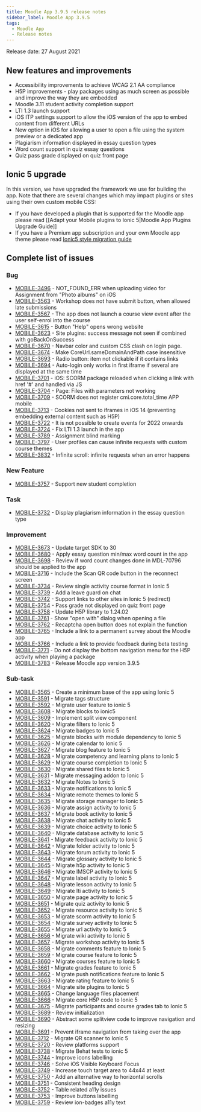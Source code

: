 ```yaml
---
title: Moodle App 3.9.5 release notes
sidebar_label: Moodle App 3.9.5
tags:
  - Moodle App
  - Release notes
---
```


Release date: 27 August 2021

## New features and improvements

- Accessibility improvements to achieve WCAG 2.1 AA compliance
- H5P improvements - play packages using as much screen as possible and improve the way they are embedded
- Moodle 3.11 student activity completion support
- LTI 1.3 launch support
- iOS ITP settings support to allow the iOS version of the app to embed content from different URLs
- New option in iOS for allowing a user to open a file using the system preview or a dedicated app
- Plagiarism information displayed in essay question types
- Word count support in quiz essay questions
- Quiz pass grade displayed on quiz front page

## Ionic 5 upgrade

In this version, we have upgraded the framework we use for building the app. Note that there are several changes which may impact plugins or sites using their own custom mobile CSS:

- If you have developed a plugin that is supported for the Moodle app please read [[Adapt your Mobile plugins to Ionic 5|Moodle App Plugins Upgrade Guide]]
- If you have a Premium app subscription and your own Moodle app theme please read [Ionic5 style migration guide](../../app/upgrading/remote-themes-upgrade-guide.md)

## Complete list of issues

### Bug

- [MOBILE-3496](https://tracker.moodle.org/browse/MOBILE-3496) - NOT_FOUND_ERR when uploading video for Assignment from "Photo albums" on iOS
- [MOBILE-3563](https://tracker.moodle.org/browse/MOBILE-3563) - Workshop does not have submit button, when allowed late submissions
- [MOBILE-3567](https://tracker.moodle.org/browse/MOBILE-3567) - The app does not launch a course view event after the user self-enrol into the course
- [MOBILE-3615](https://tracker.moodle.org/browse/MOBILE-3615) - Button "Help" opens wrong website
- [MOBILE-3623](https://tracker.moodle.org/browse/MOBILE-3623) - Site plugins: success message not seen if combined with goBackOnSuccess
- [MOBILE-3670](https://tracker.moodle.org/browse/MOBILE-3670) - Navbar color and custom CSS clash on login page.
- [MOBILE-3674](https://tracker.moodle.org/browse/MOBILE-3674) - Make CoreUrl.sameDomainAndPath case insensitive
- [MOBILE-3693](https://tracker.moodle.org/browse/MOBILE-3693) - Radio button: item not clickable if it contains links
- [MOBILE-3694](https://tracker.moodle.org/browse/MOBILE-3694) - Auto-login only works in first iframe if several are displayed at the same time
- [MOBILE-3701](https://tracker.moodle.org/browse/MOBILE-3701) - iOS: SCORM package reloaded when clicking a link with href '#' and handled via JS
- [MOBILE-3704](https://tracker.moodle.org/browse/MOBILE-3704) - Page: Files with parameters not working
- [MOBILE-3709](https://tracker.moodle.org/browse/MOBILE-3709) - SCORM does not register cmi.core.total_time APP mobile
- [MOBILE-3713](https://tracker.moodle.org/browse/MOBILE-3713) - Cookies not sent to iframes in iOS 14 (preventing embedding external content such as H5P)
- [MOBILE-3722](https://tracker.moodle.org/browse/MOBILE-3722) - It is not possible to create events for 2022 onwards
- [MOBILE-3724](https://tracker.moodle.org/browse/MOBILE-3724) - Fix LTI 1.3 launch in the app
- [MOBILE-3789](https://tracker.moodle.org/browse/MOBILE-3789) - Assignment blind marking
- [MOBILE-3797](https://tracker.moodle.org/browse/MOBILE-3797) - User profiles can cause infinite requests with custom course themes
- [MOBILE-3832](https://tracker.moodle.org/browse/MOBILE-3832) - Infinite scroll: infinite requests when an error happens

### New Feature

- [MOBILE-3757](https://tracker.moodle.org/browse/MOBILE-3757) - Support new student completion

### Task

- [MOBILE-3732](https://tracker.moodle.org/browse/MOBILE-3732) - Display plagiarism information in the essay question type

### Improvement

- [MOBILE-3673](https://tracker.moodle.org/browse/MOBILE-3673) - Update target SDK to 30
- [MOBILE-3680](https://tracker.moodle.org/browse/MOBILE-3680) - Apply essay question min/max word count in the app
- [MOBILE-3698](https://tracker.moodle.org/browse/MOBILE-3698) - Review if word count changes done in MDL-70796 should be applied to the app
- [MOBILE-3716](https://tracker.moodle.org/browse/MOBILE-3716) - Include the Scan QR code button in the reconnect screen
- [MOBILE-3734](https://tracker.moodle.org/browse/MOBILE-3734) - Review single activity course format in Ionic 5
- [MOBILE-3739](https://tracker.moodle.org/browse/MOBILE-3739) - Add a leave guard on chat
- [MOBILE-3742](https://tracker.moodle.org/browse/MOBILE-3742) - Support links to other sites in Ionic 5 (redirect)
- [MOBILE-3754](https://tracker.moodle.org/browse/MOBILE-3754) - Pass grade not displayed on quiz front page
- [MOBILE-3758](https://tracker.moodle.org/browse/MOBILE-3758) - Update H5P library to 1.24.02
- [MOBILE-3761](https://tracker.moodle.org/browse/MOBILE-3761) - Show "open with" dialog when opening a file
- [MOBILE-3762](https://tracker.moodle.org/browse/MOBILE-3762) - Recaptcha open button does not explain the function
- [MOBILE-3765](https://tracker.moodle.org/browse/MOBILE-3765) - Include a link to a permanent survey about the Moodle app
- [MOBILE-3766](https://tracker.moodle.org/browse/MOBILE-3766) - Include a link to provide feedback during beta testing
- [MOBILE-3771](https://tracker.moodle.org/browse/MOBILE-3771) - Do not display the bottom navigation menu for the H5P activity when playing a package
- [MOBILE-3783](https://tracker.moodle.org/browse/MOBILE-3783) - Release Moodle app version 3.9.5

### Sub-task

- [MOBILE-3565](https://tracker.moodle.org/browse/MOBILE-3565) - Create a minimum base of the app using Ionic 5
- [MOBILE-3591](https://tracker.moodle.org/browse/MOBILE-3591) - Migrate tags structure
- [MOBILE-3592](https://tracker.moodle.org/browse/MOBILE-3592) - Migrate user feature to ionic 5
- [MOBILE-3608](https://tracker.moodle.org/browse/MOBILE-3608) - Migrate blocks to ionic5
- [MOBILE-3609](https://tracker.moodle.org/browse/MOBILE-3609) - Implement split view component
- [MOBILE-3620](https://tracker.moodle.org/browse/MOBILE-3620) - Migrate filters to Ionic 5
- [MOBILE-3624](https://tracker.moodle.org/browse/MOBILE-3624) - Migrate badges to Ionic 5
- [MOBILE-3625](https://tracker.moodle.org/browse/MOBILE-3625) - Migrate blocks with module dependency to Ionic 5
- [MOBILE-3626](https://tracker.moodle.org/browse/MOBILE-3626) - Migrate calendar to Ionic 5
- [MOBILE-3627](https://tracker.moodle.org/browse/MOBILE-3627) - Migrate blog feature to Ionic 5
- [MOBILE-3628](https://tracker.moodle.org/browse/MOBILE-3628) - Migrate competency and learning plans to Ionic 5
- [MOBILE-3629](https://tracker.moodle.org/browse/MOBILE-3629) - Migrate course completion to Ionic 5
- [MOBILE-3630](https://tracker.moodle.org/browse/MOBILE-3630) - Migrate shared files to Ionic 5
- [MOBILE-3631](https://tracker.moodle.org/browse/MOBILE-3631) - Migrate messaging addon to Ionic 5
- [MOBILE-3632](https://tracker.moodle.org/browse/MOBILE-3632) - Migrate Notes to Ionic 5
- [MOBILE-3633](https://tracker.moodle.org/browse/MOBILE-3633) - Migrate notifications to Ionic 5
- [MOBILE-3634](https://tracker.moodle.org/browse/MOBILE-3634) - Migrate remote themes to Ionic 5
- [MOBILE-3635](https://tracker.moodle.org/browse/MOBILE-3635) - Migrate storage manager to Ionic 5
- [MOBILE-3636](https://tracker.moodle.org/browse/MOBILE-3636) - Migrate assign activity to Ionic 5
- [MOBILE-3637](https://tracker.moodle.org/browse/MOBILE-3637) - Migrate book activity to Ionic 5
- [MOBILE-3638](https://tracker.moodle.org/browse/MOBILE-3638) - Migrate chat activity to Ionic 5
- [MOBILE-3639](https://tracker.moodle.org/browse/MOBILE-3639) - Migrate choice activity to Ionic 5
- [MOBILE-3640](https://tracker.moodle.org/browse/MOBILE-3640) - Migrate database activity to Ionic 5
- [MOBILE-3641](https://tracker.moodle.org/browse/MOBILE-3641) - Migrate feedback activity to Ionic 5
- [MOBILE-3642](https://tracker.moodle.org/browse/MOBILE-3642) - Migrate folder activity to Ionic 5
- [MOBILE-3643](https://tracker.moodle.org/browse/MOBILE-3643) - Migrate forum activity to Ionic 5
- [MOBILE-3644](https://tracker.moodle.org/browse/MOBILE-3644) - Migrate glossary activity to Ionic 5
- [MOBILE-3645](https://tracker.moodle.org/browse/MOBILE-3645) - Migrate h5p activity to Ionic 5
- [MOBILE-3646](https://tracker.moodle.org/browse/MOBILE-3646) - Migrate IMSCP activity to Ionic 5
- [MOBILE-3647](https://tracker.moodle.org/browse/MOBILE-3647) - Migrate label activity to Ionic 5
- [MOBILE-3648](https://tracker.moodle.org/browse/MOBILE-3648) - Migrate lesson activity to Ionic 5
- [MOBILE-3649](https://tracker.moodle.org/browse/MOBILE-3649) - Migrate lti activity to Ionic 5
- [MOBILE-3650](https://tracker.moodle.org/browse/MOBILE-3650) - Migrate page activity to Ionic 5
- [MOBILE-3651](https://tracker.moodle.org/browse/MOBILE-3651) - Migrate quiz activity to Ionic 5
- [MOBILE-3652](https://tracker.moodle.org/browse/MOBILE-3652) - Migrate resource activity to Ionic 5
- [MOBILE-3653](https://tracker.moodle.org/browse/MOBILE-3653) - Migrate scorm activity to Ionic 5
- [MOBILE-3654](https://tracker.moodle.org/browse/MOBILE-3654) - Migrate survey activity to Ionic 5
- [MOBILE-3655](https://tracker.moodle.org/browse/MOBILE-3655) - Migrate url activity to Ionic 5
- [MOBILE-3656](https://tracker.moodle.org/browse/MOBILE-3656) - Migrate wiki activity to Ionic 5
- [MOBILE-3657](https://tracker.moodle.org/browse/MOBILE-3657) - Migrate workshop activity to Ionic 5
- [MOBILE-3658](https://tracker.moodle.org/browse/MOBILE-3658) - Migrate comments feature to Ionic 5
- [MOBILE-3659](https://tracker.moodle.org/browse/MOBILE-3659) - Migrate course feature to Ionic 5
- [MOBILE-3660](https://tracker.moodle.org/browse/MOBILE-3660) - Migrate courses feature to Ionic 5
- [MOBILE-3661](https://tracker.moodle.org/browse/MOBILE-3661) - Migrate grades feature to Ionic 5
- [MOBILE-3662](https://tracker.moodle.org/browse/MOBILE-3662) - Migrate push notifications feature to Ionic 5
- [MOBILE-3663](https://tracker.moodle.org/browse/MOBILE-3663) - Migrate rating feature to Ionic 5
- [MOBILE-3664](https://tracker.moodle.org/browse/MOBILE-3664) - Migrate site plugins to Ionic 5
- [MOBILE-3665](https://tracker.moodle.org/browse/MOBILE-3665) - Change language files placement
- [MOBILE-3666](https://tracker.moodle.org/browse/MOBILE-3666) - Migrate core H5P code to Ionic 5
- [MOBILE-3675](https://tracker.moodle.org/browse/MOBILE-3675) - Migrate participants and course grades tab to Ionic 5
- [MOBILE-3689](https://tracker.moodle.org/browse/MOBILE-3689) - Review initialization
- [MOBILE-3690](https://tracker.moodle.org/browse/MOBILE-3690) - Abstract some splitview code to improve navigation and resizing
- [MOBILE-3691](https://tracker.moodle.org/browse/MOBILE-3691) - Prevent iframe navigation from taking over the app
- [MOBILE-3712](https://tracker.moodle.org/browse/MOBILE-3712) - Migrate QR scanner to Ionic 5
- [MOBILE-3720](https://tracker.moodle.org/browse/MOBILE-3720) - Review platforms support
- [MOBILE-3738](https://tracker.moodle.org/browse/MOBILE-3738) - Migrate Behat tests to ionic 5
- [MOBILE-3744](https://tracker.moodle.org/browse/MOBILE-3744) - Improve icons labelling
- [MOBILE-3746](https://tracker.moodle.org/browse/MOBILE-3746) - Solve iOS Visible Keyboard Focus
- [MOBILE-3749](https://tracker.moodle.org/browse/MOBILE-3749) - Increase touch target area to 44x44 at least
- [MOBILE-3750](https://tracker.moodle.org/browse/MOBILE-3750) - Add an alternative way to horizontal scrolls
- [MOBILE-3751](https://tracker.moodle.org/browse/MOBILE-3751) - Consistent heading design
- [MOBILE-3752](https://tracker.moodle.org/browse/MOBILE-3752) - Table related a11y issues
- [MOBILE-3753](https://tracker.moodle.org/browse/MOBILE-3753) - Improve buttons labelling
- [MOBILE-3759](https://tracker.moodle.org/browse/MOBILE-3759) - Review ion-badges a11y text
